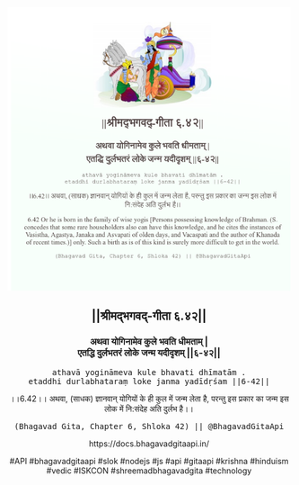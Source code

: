 <img src="../../asset/BG_6_42.png"/>
<center><h2>||श्रीमद्‍भगवद्‍-गीता ६.४२||</h2>
<h3>अथवा योगिनामेव कुले भवति धीमताम् |<br/>एतद्धि दुर्लभतरं लोके जन्म यदीदृशम् ||६-४२||</h3>
<pre>athavā yogināmeva kule bhavati dhīmatām .<br/>etaddhi durlabhataraṃ loke janma yadīdṛśam ||6-42||</pre>
<p>।।6.42।। अथवा, (साधक) ज्ञानवान् योगियों के ही कुल में जन्म लेता है, परन्तु इस प्रकार का जन्म इस लोक में नि:संदेह अति दुर्लभ है।।</p>
<pre>(Bhagavad Gita, Chapter 6, Shloka 42) || @BhagavadGitaApi</pre><p>https://docs.bhagavadgitaapi.in/</p><p>#API #bhagavadgitaapi #slok #nodejs #js #api #gitaapi #krishna #hinduism #vedic #ISKCON #shreemadbhagavadgita #technology</p></center>